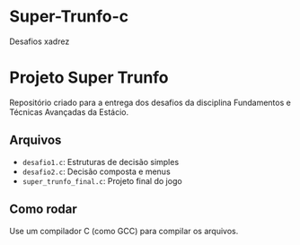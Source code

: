 # Super-Trunfo-c
Desafios xadrez 
# Projeto Super Trunfo

Repositório criado para a entrega dos desafios da disciplina Fundamentos e Técnicas Avançadas da Estácio.

## Arquivos

- `desafio1.c`: Estruturas de decisão simples
- `desafio2.c`: Decisão composta e menus
- `super_trunfo_final.c`: Projeto final do jogo

## Como rodar

Use um compilador C (como GCC) para compilar os arquivos.
